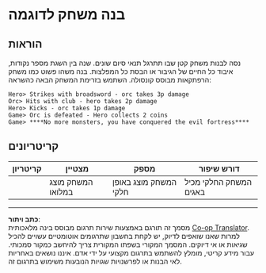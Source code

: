 <!--
CO_OP_TRANSLATOR_METADATA:
{
  "original_hash": "24201cf428c7edba1ccec2a78a0dd8f8",
  "translation_date": "2025-08-27T20:30:23+00:00",
  "source_file": "6-space-game/6-end-condition/assignment.md",
  "language_code": "he"
}
-->
# בנה משחק לדוגמה

## הוראות

נסה לבנות משחק קטן שבו תתרגל תנאי סיום שונים. שנה בין השגת מספר נקודות, איבוד כל החיים של הגיבור או הבסת כל המפלצות. בנה משהו פשוט כמו משחק הרפתקאות מבוסס קונסולה. השתמש בזרימת המשחק הבאה כהשראה:

```
Hero> Strikes with broadsword - orc takes 3p damage
Orc> Hits with club - hero takes 2p damage
Hero> Kicks - orc takes 1p damage
Game> Orc is defeated - Hero collects 2 coins
Game> ****No more monsters, you have conquered the evil fortress****
```

## קריטריונים

| קריטריון | מצטיין                | מספק                       | דורש שיפור                 |
| -------- | ---------------------- | --------------------------- | -------------------------- |
|          | המשחק מוצג במלואו     | המשחק מוצג באופן חלקי       | המשחק החלקי מכיל באגים     |

---

**כתב ויתור**:  
מסמך זה תורגם באמצעות שירות תרגום מבוסס בינה מלאכותית [Co-op Translator](https://github.com/Azure/co-op-translator). למרות שאנו שואפים לדיוק, יש לקחת בחשבון שתרגומים אוטומטיים עשויים להכיל שגיאות או אי דיוקים. המסמך המקורי בשפתו המקורית צריך להיחשב כמקור סמכותי. עבור מידע קריטי, מומלץ להשתמש בתרגום מקצועי על ידי אדם. איננו נושאים באחריות לאי הבנות או לפרשנויות שגויות הנובעות משימוש בתרגום זה.